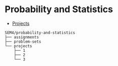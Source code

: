 # Probability and Statistics

- [Projects](https://github.com/Qazalbash/Probability-and-Statistics-Projects)

```
SEM4/probability-and-statistics
├── assignments
├── problem-sets
└── projects
    ├── 1
    ├── 2
    └── 3
```
